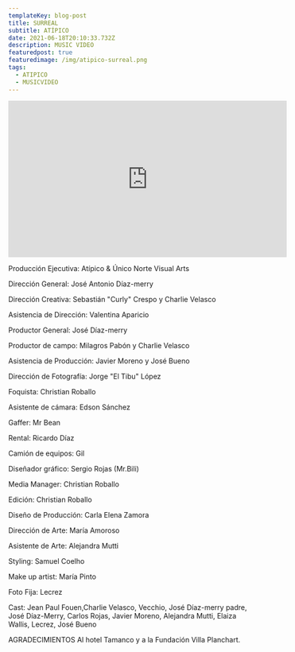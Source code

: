 ```yaml
---
templateKey: blog-post
title: SURREAL
subtitle: ATÍPICO
date: 2021-06-18T20:10:33.732Z
description: MUSIC VIDEO
featuredpost: true
featuredimage: /img/atipico-surreal.png
tags:
  - ATIPICO
  - MUSICVIDEO
---
```

<iframe width="560" height="315" src="https://www.youtube.com/embed/HbT_sirXXZw" title="YouTube video player" frameborder="0" allow="accelerometer; autoplay; clipboard-write; encrypted-media; gyroscope; picture-in-picture" allowfullscreen></iframe>



<!--StartFragment-->

Producción Ejecutiva: Atípico & Único Norte Visual Arts

Dirección General: José Antonio Díaz-merry 

Dirección Creativa: Sebastián "Curly" Crespo y Charlie Velasco 

Asistencia de Dirección: Valentina Aparicio 

Productor General: José Díaz-merry 

Productor de campo: Milagros Pabón y Charlie Velasco 

Asistencia de Producción: Javier Moreno y José Bueno 

Dirección de Fotografía: Jorge "El Tibu" López 

Foquista: Christian Roballo 

Asistente de cámara: Edson Sánchez 

Gaffer: Mr Bean 

Rental: Ricardo Díaz 

Camión de equipos: Gil 

Diseñador gráfico: Sergio Rojas (Mr.Bili) 

Media Manager: Christian Roballo 

Edición: Christian Roballo 

Diseño de Producción: Carla Elena Zamora 

Dirección de Arte: María Amoroso 

Asistente de Arte: Alejandra Mutti 

Styling: Samuel Coelho 

Make up artist: María Pinto 

Foto Fija: Lecrez 

Cast: Jean Paul Fouen,Charlie Velasco, Vecchio, José Díaz-merry padre, José Díaz-Merry, Carlos Rojas, Javier Moreno, Alejandra Mutti, Elaiza Wallis, Lecrez, José Bueno 

AGRADECIMIENTOS Al hotel Tamanco y a la Fundación Villa Planchart.

<!--EndFragment-->